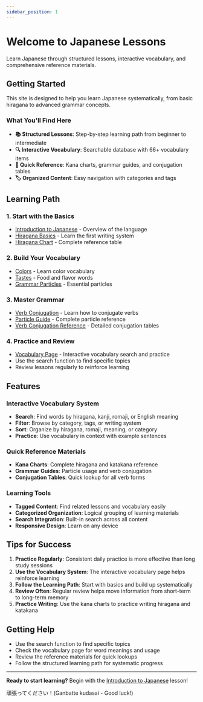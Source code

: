```yaml
---
sidebar_position: 1
---
```


# Welcome to Japanese Lessons

Learn Japanese through structured lessons, interactive vocabulary, and comprehensive reference materials.

## Getting Started

This site is designed to help you learn Japanese systematically, from basic hiragana to advanced grammar concepts.

### What You'll Find Here

- **📚 Structured Lessons**: Step-by-step learning path from beginner to intermediate
- **🔍 Interactive Vocabulary**: Searchable database with 66+ vocabulary items
- **📖 Quick Reference**: Kana charts, grammar guides, and conjugation tables
- **🏷️ Organized Content**: Easy navigation with categories and tags

## Learning Path

### 1. Start with the Basics
- [Introduction to Japanese](./lessons/intro.md) - Overview of the language
- [Hiragana Basics](./lessons/hiragana-basics.md) - Learn the first writing system
- [Hiragana Chart](./reference/hiragana-chart.md) - Complete reference table

### 2. Build Your Vocabulary
- [Colors](./lessons/vocabulary/colors.md) - Learn color vocabulary
- [Tastes](./lessons/vocabulary/tastes.md) - Food and flavor words
- [Grammar Particles](./lessons/grammar/grammar-particles) - Essential particles

### 3. Master Grammar
- [Verb Conjugation](./lessons/grammar/conjugation.md) - Learn how to conjugate verbs
- [Particle Guide](./lessons/grammar/particle-guide) - Complete particle reference
- [Verb Conjugation Reference](./lessons/grammar/verb-conjugation) - Detailed conjugation tables

### 4. Practice and Review
- [Vocabulary Page](/vocabulary) - Interactive vocabulary search and practice
- Use the search function to find specific topics
- Review lessons regularly to reinforce learning

## Features

### Interactive Vocabulary System
- **Search**: Find words by hiragana, kanji, romaji, or English meaning
- **Filter**: Browse by category, tags, or writing system
- **Sort**: Organize by hiragana, romaji, meaning, or category
- **Practice**: Use vocabulary in context with example sentences

### Quick Reference Materials
- **Kana Charts**: Complete hiragana and katakana reference
- **Grammar Guides**: Particle usage and verb conjugation
- **Conjugation Tables**: Quick lookup for all verb forms

### Learning Tools
- **Tagged Content**: Find related lessons and vocabulary easily
- **Categorized Organization**: Logical grouping of learning materials
- **Search Integration**: Built-in search across all content
- **Responsive Design**: Learn on any device

## Tips for Success

1. **Practice Regularly**: Consistent daily practice is more effective than long study sessions
2. **Use the Vocabulary System**: The interactive vocabulary page helps reinforce learning
3. **Follow the Learning Path**: Start with basics and build up systematically
4. **Review Often**: Regular review helps move information from short-term to long-term memory
5. **Practice Writing**: Use the kana charts to practice writing hiragana and katakana

## Getting Help

- Use the search function to find specific topics
- Check the vocabulary page for word meanings and usage
- Review the reference materials for quick lookups
- Follow the structured learning path for systematic progress

---

**Ready to start learning?** Begin with the [Introduction to Japanese](./lessons/intro.md) lesson!

頑張ってください！(Ganbatte kudasai - Good luck!)
